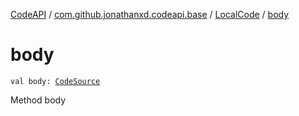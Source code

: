 [CodeAPI](../../index.md) / [com.github.jonathanxd.codeapi.base](../index.md) / [LocalCode](index.md) / [body](.)

# body

`val body: `[`CodeSource`](../../com.github.jonathanxd.codeapi/-code-source/index.md)

Method body

